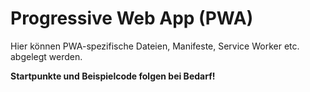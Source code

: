 # Progressive Web App (PWA)

Hier können PWA-spezifische Dateien, Manifeste, Service Worker etc. abgelegt werden.

**Startpunkte und Beispielcode folgen bei Bedarf!**